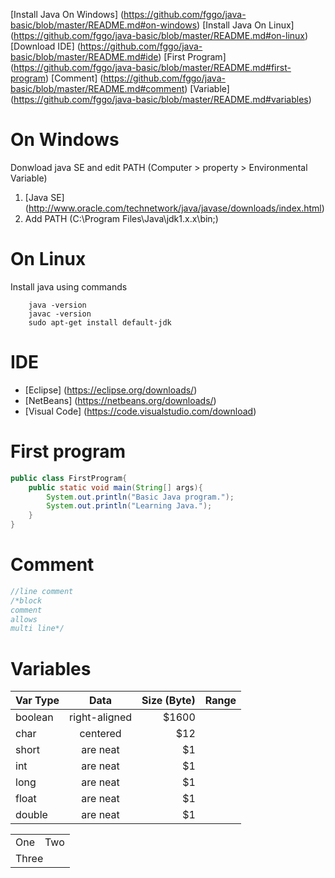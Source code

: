 [Install Java On Windows] (https://github.com/fggo/java-basic/blob/master/README.md#on-windows)
[Install Java On Linux] (https://github.com/fggo/java-basic/blob/master/README.md#on-linux)
[Download IDE] (https://github.com/fggo/java-basic/blob/master/README.md#ide)
[First Program] (https://github.com/fggo/java-basic/blob/master/README.md#first-program)
[Comment] (https://github.com/fggo/java-basic/blob/master/README.md#comment)
[Variable] (https://github.com/fggo/java-basic/blob/master/README.md#variables)

# On Windows
Donwload java SE and edit PATH (Computer > property > Environmental Variable)

1. [Java SE] (http://www.oracle.com/technetwork/java/javase/downloads/index.html)
2. Add PATH (C:\Program Files\Java\jdk1.x.x\bin;)

# On Linux
Install java using commands
```
	java -version
	javac -version
	sudo apt-get install default-jdk
```

# IDE

* [Eclipse] (https://eclipse.org/downloads/)
* [NetBeans] (https://netbeans.org/downloads/)
* [Visual Code] (https://code.visualstudio.com/download)

# First program
```java
public class FirstProgram{
	public static void main(String[] args){
		System.out.println("Basic Java program.");
		System.out.println("Learning Java.");
	}
}
```

# Comment
```java
//line comment
/*block 
comment
allows
multi line*/
```

# Variables
| Var Type       | Data           | Size (Byte) | Range |
| ------------- |:-------------:| -----:|------|
| boolean | right-aligned | $1600 |
| char      | centered      |   $12 |
| short | are neat      |    $1 |
| int | are neat      |    $1 |
| long| are neat      |    $1 |
| float | are neat      |    $1 |
| double | are neat      |    $1 |


<table>
  <tr>
    <td>One</td>
    <td>Two</td>
  </tr>
  <tr>
    <td colspan="2">Three</td>
  </tr>
</table>

